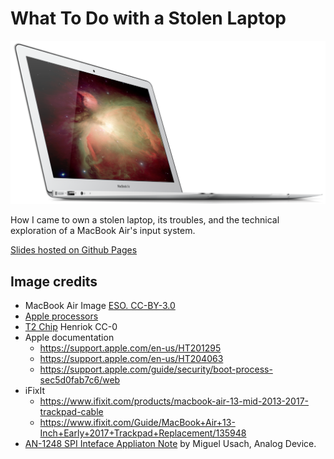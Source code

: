 # What To Do with a Stolen Laptop

<img src="images/MacBook_Air_Mid_2012.png">

How I came to own a stolen laptop,
its troubles, and the technical exploration of a MacBook Air's input system.

[Slides hosted on Github Pages](https://temmeand.github.io/macbook-air-input-fix/)

## Image credits

- MacBook Air Image [ESO. CC-BY-3.0](https://commons.wikimedia.org/wiki/File:MacBook_Air_Mid_2012.png)
- [Apple processors](https://www.howtogeek.com/677270/deja-vu-a-brief-history-of-every-mac-cpu-architecture/)
- [T2 Chip](https://commons.wikimedia.org/wiki/File:Apple_T2_APL1027.jpg) Henriok CC-0
- Apple documentation
  - https://support.apple.com/en-us/HT201295
  - https://support.apple.com/en-us/HT204063
  - https://support.apple.com/guide/security/boot-process-sec5d0fab7c6/web
- iFixIt
  - https://www.ifixit.com/products/macbook-air-13-mid-2013-2017-trackpad-cable
  - https://www.ifixit.com/Guide/MacBook+Air+13-Inch+Early+2017+Trackpad+Replacement/135948
- [AN-1248 SPI Inteface Appliaton Note](https://www.analog.com/media/en/technical-documentation/application-notes/AN-1248.pdf) by Miguel Usach, Analog Device.
